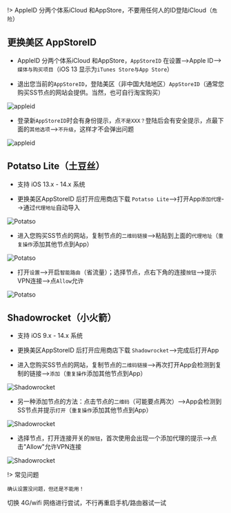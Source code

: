!> AppleID 分两个体系iCloud 和AppStore，不要用任何人的ID登陆iCloud（`危险`）

## 更换美区 AppStoreID

* AppleID 分两个体系iCloud 和AppStore，`AppStoreID` 在设置-->Apple ID-->`媒体与购买项目`（iOS 13 显示为`iTunes Store与App Store`）

* 退出您当前的`AppStoreID`，登陆美区（非中国大陆地区）`AppStoreID`（通常您购买SS节点的网站会提供。当然，也可自行淘宝购买）

![appleid](https://www.5nd.xyz/apple/id1.gif ':size=360')

* 登录新`AppStoreID`时会有身份提示，点`不是XXX？`登陆后会有安全提示，点最下面的`其他选项`-->`不升级`，这样才不会弹出问题

![appleid](https://www.5nd.xyz/apple/id2.gif ':size=360')

## Potatso Lite（土豆丝）

* 支持 iOS 13.x - 14.x 系统

* 更换美区AppStoreID 后打开应用商店下载 `Potatso Lite`-->打开App`添加代理`-->通过`代理地址`自动导入

![Potatso](https://www.5nd.xyz/apple/pt1.gif ':size=360')

* 进入您购买SS节点的网站，复制节点的`二维码链接`-->粘贴到上面的`代理地址`（`重复操作`添加其他节点到App）

![Potatso](https://www.5nd.xyz/apple/pt2.gif ':size=360')

* 打开`设置`-->开启`智能路由`（省流量）；选择节点，点右下角的连接`按钮`-->提示VPN连接-->点`Allow`允许

![Potatso](https://www.5nd.xyz/apple/pt3.gif ':size=360')


## Shadowrocket（小火箭）

* 支持 iOS 9.x - 14.x 系统

* 更换美区AppStoreID 后打开应用商店下载 `Shadowrocket`-->完成后打开App

* 进入您购买SS节点的网站，复制节点的`二维码链接`-->再次打开App会检测到复制的链接-->`添加`（`重复操作`添加其他节点到App）

![Shadowrocket](https://www.5nd.xyz/apple/sr1.gif ':size=360')

* 另一种添加节点的方法：点击节点的`二维码`（可能要点两次）-->App会检测到SS节点并提示`打开`（`重复操作`添加其他节点到App）

![Shadowrocket](https://www.5nd.xyz/apple/sr2.gif ':size=360')

* 选择节点，打开连接开关的`按钮`，首次使用会出现一个添加代理的提示-->点击"Allow"允许VPN连接

![Shadowrocket](https://www.5nd.xyz/apple/sr3.gif ':size=360')

!> 常见问题

  ```shell
  确认设置没问题，但还是不能用！
```

切换 4G/wifi 网络进行尝试，不行再重启手机/路由器试一试
